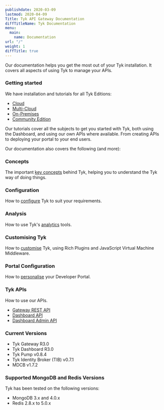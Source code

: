 ```yaml
---
publishdate: 2020-03-09
lastmod: 2020-04-09
Title: Tyk API Gateway Documentation
diffTitleName: Tyk Documentation
menu:
  main:
    name: Documentation
url: "/"
weight: 1
diffTitle: true
---
```


Our documentation helps you get the most out of your Tyk installation. It covers all aspects of using Tyk to manage your APIs.

### Getting started

We have installation and tutorials for all Tyk Editions:

- [Cloud](/docs/getting-started/installation/with-tyk-cloud/)
- [Multi-Cloud](/docs/getting-started/installation/with-tyk-multi-cloud/)
- [On-Premises](/docs/getting-started/installation/with-tyk-on-premises/)
- [Community Edition](/docs/getting-started/installation/with-tyk-community-edition/)

Our tutorials cover all the subjects to get you started with Tyk, both using the Dashboard, and using our own APIs where available. From creating APIs to deploying your portal to your end users.

Our documentation also covers the following (and more):

### Concepts

The important [key concepts](/docs/getting-started/key-concepts/) behind Tyk, helping you to understand the Tyk way of doing things.

### Configuration

How to [configure](/docs/tyk-configuration-reference/) Tyk to suit your requirements.

### Analysis

How to use Tyk's [analytics](/docs/analytics-and-reporting/) tools.

### Customising Tyk

How to [customise](/docs/plugins/) Tyk, using Rich Plugins and JavaScript Virtual Machine Middleware.

### Portal Configuration

How to [personalise](/docs/tyk-developer-portal/customise/) your Developer Portal.

### Tyk APIs

How to use our APIs.

- [Gateway REST API](/docs/tyk-gateway-api/)
- [Dashboard API](/docs/tyk-dashboard-api/)
- [Dashboard Admin API](/docs/dashboard-admin-api/)

### Current Versions

- Tyk Gateway R3.0
- Tyk Dashboard R3.0
- Tyk Pump v0.8.4
- Tyk Identity Broker (TIB) v0.7.1
- MDCB v1.7.2

### Supported MongoDB and Redis Versions

Tyk has been tested on the following versions:

- MongoDB 3.x and 4.0.x
- Redis 2.8.x to 5.0.x
